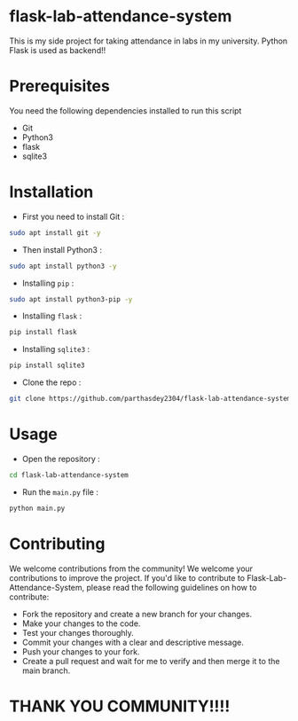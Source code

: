 # flask-lab-attendance-system
This is my side project for taking attendance in labs in my university. Python Flask is used as backend!!

# Prerequisites
You need the following dependencies installed to run this script
+ Git
+ Python3
+ flask
+ sqlite3

# Installation
+ First you need to install Git :
```sh
sudo apt install git -y
```

+ Then install Python3 :
``` sh
sudo apt install python3 -y
```

+ Installing ``pip`` :
``` sh
sudo apt install python3-pip -y
```

+ Installing ``flask`` :
``` sh
pip install flask
```

+ Installing ``sqlite3`` :
``` sh
pip install sqlite3
```

+ Clone the repo :
``` sh
git clone https://github.com/parthasdey2304/flask-lab-attendance-system.git
```

# Usage
+ Open the repository : 
``` sh
cd flask-lab-attendance-system
```

+ Run the ``main.py`` file :
``` sh
python main.py
```

# Contributing
We welcome contributions from the community! We welcome your contributions to improve the project. If you'd like to contribute to Flask-Lab-Attendance-System, please read the following guidelines on how to contribute:
+ Fork the repository and create a new branch for your changes.
+ Make your changes to the code.
+ Test your changes thoroughly.
+ Commit your changes with a clear and descriptive message.
+ Push your changes to your fork.
+ Create a pull request and wait for me to verify and then merge it to the main branch.

# THANK YOU COMMUNITY!!!!
 